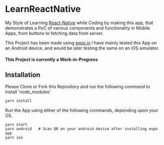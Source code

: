 # LearnReactNative

My Style of Learning [React-Native](https://reactnative.dev/) while Coding by making this app, that demonstrates a PoC of various components and functionality in Mobile Apps, from buttons to fetching data from server.

This Project has been made using [expo.io](https://expo.io/)
I have mainly tested this App on an Android device, and would be later testing the same on
an iOS simulator.

#### **This Project is currently a Work-in-Progress**

## Installation

Please Clone or Fork this Repository and run the following command to install 'node_modules'

```bash
yarn install 
```
Run the App using either of the following commands, depending upon your OS.

```
yarn start
yarn android   # Scan QR on your android device after installing expo app 
yarn ios
```